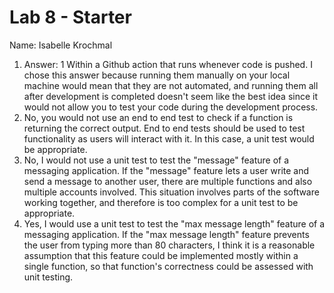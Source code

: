 # Lab 8 - Starter
Name: Isabelle Krochmal  
1. Answer: 1 Within a Github action that runs whenever code is pushed. I chose this answer because running them manually on your local machine would mean that they are not automated, and running them all after development is completed doesn't seem like the best idea since it would not allow you to test your code during the development process.  
2. No, you would not use an end to end test to check if a function is returning the correct output. End to end tests should be used to test functionality as users will interact with it. In this case, a unit test would be appropriate.  
3. No, I would not use a unit test to test the "message" feature of a messaging application. If the "message" feature lets a user write and send a message to another user, there are multiple functions and also multiple accounts involved. This situation involves parts of the software working together, and therefore is too complex for a unit test to be appropriate.  
4. Yes, I would use a unit test to test the "max message length" feature of a messaging application. If the "max message length" feature prevents the user from typing more than 80 characters, I think it is a reasonable assumption that this feature could be implemented mostly within a single function, so that function's correctness could be assessed with unit testing.